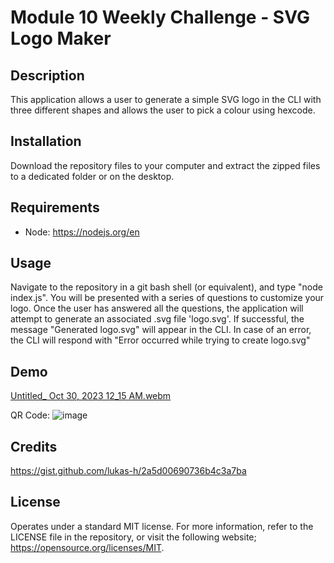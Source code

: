 # Module 10 Weekly Challenge - SVG Logo Maker 

## Description

 This application allows a user to generate a simple SVG logo in the CLI with three different shapes and allows the user to pick a colour using hexcode.

## Installation

Download the repository files to your computer and extract the zipped files to a dedicated folder or on the desktop.

## Requirements

- Node: https://nodejs.org/en

## Usage

Navigate to the repository in a git bash shell (or equivalent), and type "node index.js". You will be presented with a series of questions to customize your logo.
Once the user has answered all the questions, the application will attempt to generate an associated .svg file 'logo.svg'. If successful, the message "Generated logo.svg" will appear in the CLI. 
In case of an error, the CLI will respond with "Error occurred while trying to create logo.svg"

## Demo

[Untitled_ Oct 30, 2023 12_15 AM.webm](https://github.com/stavrospana/SVG-Logo-Maker-Module-10/assets/138176781/458cf794-77c4-4e90-b500-eadc27855903)

QR Code: ![image](https://github.com/stavrospana/SVG-Logo-Maker-Module-10/assets/138176781/66965218-2d82-4479-8030-17d4ea128b1d)




## Credits

https://gist.github.com/lukas-h/2a5d00690736b4c3a7ba

## License

Operates under a standard MIT license. For more information, refer to the LICENSE file in the repository, or visit the following website; https://opensource.org/licenses/MIT.
